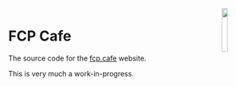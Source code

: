 <img src="https://raw.githubusercontent.com/CommandPost/FinalCutPro/master/docs/static/fcpcafe.png" align="right" width="15%" height="15%" />

# FCP Cafe

The source code for the [fcp.cafe](https://fcp.cafe) website.

This is very much a work-in-progress.